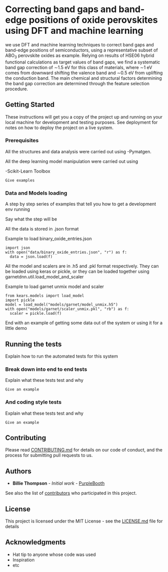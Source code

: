 # Correcting band gaps and band-edge positions of oxide perovskites using DFT and  machine learning

we use DFT and machine learning techniques to correct band gaps and band-edge positions of semiconductors, using a representative subset of ABO$_3$ perovskite oxides as example. Relying on results of HSE06 hybrid functional calculations as target values of band gaps, we find a systematic band gap correction of $\sim$1.5 eV for this class of materials, where $\sim$1 eV comes from downward shifting the valence band and $\sim$0.5 eV from uplifting the conduction band. The main chemical and structural factors determining the band gap correction are determined through the feature selection procedure. 

## Getting Started

These instructions will get you a copy of the project up and running on your local machine for development and testing purposes. See deployment for notes on how to deploy the project on a live system.

### Prerequisites

All the structures and data analysis were carried out using -Pymatgen.

All the deep learning model manipulation were carried out using

-Scikit-Learn Toolbox

```
Give examples
```

### Data and Models loading

A step by step series of examples that tell you how to get a development env running

Say what the step will be

All the data is stored in .json format

  Example to load binary_oxide_entries.json
```
import json
with open("data/binary_oxide_entries.json", "r") as f:
  data = json.load(f)
```
All the model and scalers are in .h5 and .pkl format respectively. They can be loaded using keras or pickle, or they can be loaded together using garnetdnn.util.load_model_and_scaler

Example to load garnet unmix model and scaler

```
from kears.models import load_model
import pickle
model = load_model("models/garnet/model_unmix.h5")
with open("models/garnet/scaler_unmix.pkl", "rb") as f:
  scaler = pickle.load(f)
```

End with an example of getting some data out of the system or using it for a little demo

## Running the tests

Explain how to run the automated tests for this system

### Break down into end to end tests

Explain what these tests test and why

```
Give an example
```

### And coding style tests

Explain what these tests test and why

```
Give an example
```
## Contributing

Please read [CONTRIBUTING.md](https://gist.github.com/PurpleBooth/b24679402957c63ec426) for details on our code of conduct, and the process for submitting pull requests to us.

## Authors

* **Billie Thompson** - *Initial work* - [PurpleBooth](https://github.com/PurpleBooth)

See also the list of [contributors](https://github.com/your/project/contributors) who participated in this project.

## License

This project is licensed under the MIT License - see the [LICENSE.md](LICENSE.md) file for details

## Acknowledgments

* Hat tip to anyone whose code was used
* Inspiration
* etc

